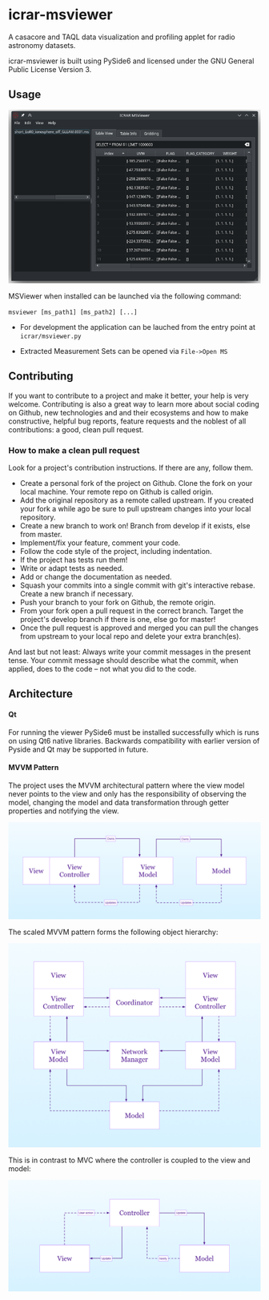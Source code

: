 # icrar-msviewer

A casacore and TAQL data visualization and profiling applet for radio astronomy datasets.

icrar-msviewer is built using PySide6 and licensed under the GNU General Public License Version 3.

## Usage

![MainWindow](/images/mainwindow.png)


MSViewer when installed can be launched via the following command:

`msviewer [ms_path1] [ms_path2] [...]`

* For development the application can be lauched from the entry point at `icrar/msviewer.py`

* Extracted Measurement Sets can be opened via `File->Open MS`

## Contributing

If you want to contribute to a project and make it better, your help is very welcome. Contributing is also a great way to learn more about social coding on Github, new technologies and and their ecosystems and how to make constructive, helpful bug reports, feature requests and the noblest of all contributions: a good, clean pull request.

### How to make a clean pull request

Look for a project's contribution instructions. If there are any, follow them.

* Create a personal fork of the project on Github.
Clone the fork on your local machine. Your remote repo on Github is called origin.
* Add the original repository as a remote called upstream.
If you created your fork a while ago be sure to pull upstream changes into your local repository.
* Create a new branch to work on! Branch from develop if it exists, else from master.
* Implement/fix your feature, comment your code.
* Follow the code style of the project, including indentation.
* If the project has tests run them!
* Write or adapt tests as needed.
* Add or change the documentation as needed.
* Squash your commits into a single commit with git's interactive rebase. Create a new branch if necessary.
* Push your branch to your fork on Github, the remote origin.
* From your fork open a pull request in the correct branch. Target the project's develop branch if there is one, else go for master!
* Once the pull request is approved and merged you can pull the changes from upstream to your local repo and delete your extra branch(es).

And last but not least: Always write your commit messages in the present tense. Your commit message should describe what the commit, when applied, does to the code – not what you did to the code.

## Architecture

#### Qt

For running the viewer PySide6 must be installed successfully which is runs on using Qt6 native libraries. Backwards compatibility with earlier version of Pyside and Qt may be supported in future.

#### MVVM Pattern

The project uses the MVVM architectural pattern where the view model never points to the view and only has the responsibility of observing the model, changing the model and data transformation through getter properties and notifying the view.

<img src="/images/the-classic-MVVM-design-pattern-diagram.png" width="600">

The scaled MVVM pattern forms the following object hierarchy:

<img src="/images/a-vertical-view-of-MVVMC-design-pattern.png" width="600">

This is in contrast to MVC where the controller is coupled to the view and model:

<img src="/images/the-classic-MVC-pattern-diagram.png" width="600">

